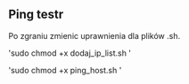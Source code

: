 ## Ping testr

Po zgraniu zmienic uprawnienia dla plików .sh.

'sudo chmod +x dodaj_ip_list.sh '

'sudo chmod +x ping_host.sh '

